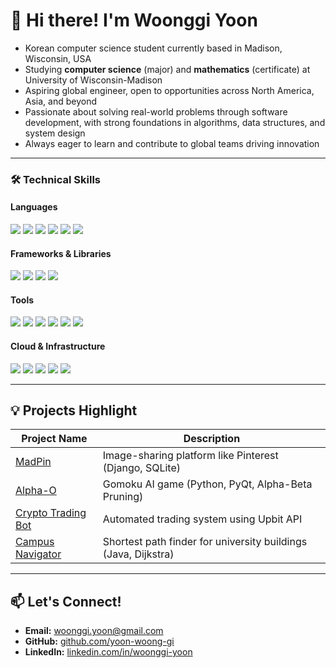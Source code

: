 <!--
**yoon-woong-gi/yoon-woong-gi** is a ✨ _special_ ✨ repository because its `README.md` (this file) appears on your GitHub profile.

Here are some ideas to get you started:

- 🔭 I’m currently working on ...
- 🌱 I’m currently learning ...
- 👯 I’m looking to collaborate on ...
- 🤔 I’m looking for help with ...
- 💬 Ask me about ...
- 📫 How to reach me: ...
- 😄 Pronouns: ...
- ⚡ Fun fact: ...
-->

# 👋 Hi there! I'm Woonggi Yoon

- Korean computer science student currently based in Madison, Wisconsin, USA
- Studying **computer science** (major) and **mathematics** (certificate) at University of Wisconsin-Madison
- Aspiring global engineer, open to opportunities across North America, Asia, and beyond
- Passionate about solving real-world problems through software development, with strong foundations in algorithms, data structures, and system design
- Always eager to learn and contribute to global teams driving innovation

---



### 🛠️ Technical Skills

#### Languages
<p>
  <img src="https://img.shields.io/badge/-Python-3776AB?logo=python&logoColor=white"/>
  <img src="https://img.shields.io/badge/-Java-007396?logo=java&logoColor=white"/>
  <img src="https://img.shields.io/badge/-R-276DC3?logo=r&logoColor=white"/>
  <img src="https://img.shields.io/badge/-SQL-4479A1?logo=postgresql&logoColor=white"/>
  <img src="https://img.shields.io/badge/-HTML5-E34F26?logo=html5&logoColor=white"/>
  <img src="https://img.shields.io/badge/-CSS3-1572B6?logo=css3&logoColor=white"/>
</p>

#### Frameworks & Libraries
<p>
  <img src="https://img.shields.io/badge/-Django-092E20?logo=django&logoColor=white"/>
  <img src="https://img.shields.io/badge/-PyQt-41CD52?logo=qt&logoColor=white"/>
  <img src="https://img.shields.io/badge/-RESTful%20APIs-005571?logo=postman&logoColor=white"/>
  <img src="https://img.shields.io/badge/-NumPy-013243?logo=numpy&logoColor=white"/>
</p>

#### Tools
<p>
  <img src="https://img.shields.io/badge/-Git-F05032?logo=git&logoColor=white"/>
  <img src="https://img.shields.io/badge/-GitHub-181717?logo=github&logoColor=white"/>
  <img src="https://img.shields.io/badge/-GitLab-FC6D26?logo=gitlab&logoColor=white"/>
  <img src="https://img.shields.io/badge/-Notion-000000?logo=notion&logoColor=white"/>
  <img src="https://img.shields.io/badge/-Docker-2496ED?logo=docker&logoColor=white"/>
  <img src="https://img.shields.io/badge/-Portainer-13BEF9?logo=portainer&logoColor=white"/>
</p>

#### Cloud & Infrastructure
<p>
  <img src="https://img.shields.io/badge/-AWS-232F3E?logo=amazon-aws&logoColor=white"/>
  <img src="https://img.shields.io/badge/-Google%20Cloud-4285F4?logo=google-cloud&logoColor=white"/>
  <img src="https://img.shields.io/badge/-Vultr-007BFC?logo=vultr&logoColor=white"/>
  <img src="https://img.shields.io/badge/-Nginx-009639?logo=nginx&logoColor=white"/>
  <img src="https://img.shields.io/badge/-Gunicorn-499848?logo=gunicorn&logoColor=white"/>
</p>


---

## 💡 Projects Highlight
| Project Name                              | Description |
|--------------------------------|--------------------------------------|
| [MadPin](https://github.com/yoon-woong-gi/MadPin) | Image-sharing platform like Pinterest (Django, SQLite) |
| [Alpha-O](https://github.com/yoon-woong-gi/Alpha-O) | Gomoku AI game (Python, PyQt, Alpha-Beta Pruning) |
| [Crypto Trading Bot](https://github.com/yoon-woong-gi/CryptoTradingBot) | Automated trading system using Upbit API |
| [Campus Navigator](https://github.com/yoon-woong-gi/CampusNavigator) | Shortest path finder for university buildings (Java, Dijkstra) |

---

## 📫 Let's Connect!
- **Email:** woonggi.yoon@gmail.com
- **GitHub:** [github.com/yoon-woong-gi](https://github.com/yoon-woong-gi)
- **LinkedIn:** [linkedin.com/in/woonggi-yoon](https://linkedin.com/in/woonggi-yoon)

